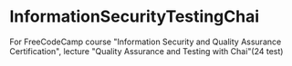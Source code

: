 # InformationSecurityTestingChai
For FreeCodeCamp course "Information Security and Quality Assurance Certification", lecture "Quality Assurance and Testing with Chai"(24 test)
